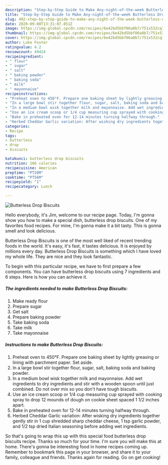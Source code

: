 ```yaml
---
description: "Step-by-Step Guide to Make Any-night-of-the-week Butterless Drop Biscuits"
title: "Step-by-Step Guide to Make Any-night-of-the-week Butterless Drop Biscuits"
slug: 402-step-by-step-guide-to-make-any-night-of-the-week-butterless-drop-biscuits
date: 2020-09-08T13:31:07.851Z
image: https://img-global.cpcdn.com/recipes/6e42bd5bbf06a0b7/751x532cq70/butterless-drop-biscuits-recipe-main-photo.jpg
thumbnail: https://img-global.cpcdn.com/recipes/6e42bd5bbf06a0b7/751x532cq70/butterless-drop-biscuits-recipe-main-photo.jpg
cover: https://img-global.cpcdn.com/recipes/6e42bd5bbf06a0b7/751x532cq70/butterless-drop-biscuits-recipe-main-photo.jpg
author: Luke Foster
ratingvalue: 4.2
reviewcount: 49424
recipeingredient:
- " flour"
- " sugar"
- " salt"
- " baking powder"
- " baking soda"
- " milk"
- " mayonnaise"
recipeinstructions:
- "Preheat oven to 450°F. Prepare one baking sheet by lightly greasing or lining with parchment paper. Set aside."
- "In a large bowl stir together flour, sugar, salt, baking soda and baking powder."
- "In a medium bowl wisk together milk and mayonnaise. Add wet ingredients to dry ingredients and stir with a wooden spoon until just combined. Do not over mix so you don&#39;t have tough biscuits."
- "Use an ice cream scoop or 1/4 cup measuring cup sprayed with cooking spray to drop 12 mounds of dough on cookie sheet spaced 1 1/2 inches apart."
- "Bake in preheated oven for 12-14 minutes turning halfway through."
- "Herbed Cheddar Garlic variation: After wisking dry ingredients together gently stir in 1 cup shredded sharp cheddar cheese, 1 tsp garlic powder, and 1/2 tsp dried Italian seasoning before adding wet ingredients."
categories:
- Recipe
tags:
- butterless
- drop
- biscuits

katakunci: butterless drop biscuits 
nutrition: 166 calories
recipecuisine: American
preptime: "PT20M"
cooktime: "PT56M"
recipeyield: "1"
recipecategory: Lunch

---
```



![Butterless Drop Biscuits](https://img-global.cpcdn.com/recipes/6e42bd5bbf06a0b7/751x532cq70/butterless-drop-biscuits-recipe-main-photo.jpg)

Hello everybody, it's Jim, welcome to our recipe page. Today, I'm gonna show you how to make a special dish, butterless drop biscuits. One of my favorites food recipes. For mine, I'm gonna make it a bit tasty. This is gonna smell and look delicious.



Butterless Drop Biscuits is one of the most well liked of recent trending foods in the world. It's easy, it's fast, it tastes delicious. It is enjoyed by millions every day. Butterless Drop Biscuits is something which I have loved my whole life. They are nice and they look fantastic.


To begin with this particular recipe, we have to first prepare a few components. You can have butterless drop biscuits using 7 ingredients and 6 steps. Here is how you can achieve it.

<!--inarticleads1-->

##### The ingredients needed to make Butterless Drop Biscuits:

1. Make ready  flour
1. Prepare  sugar
1. Get  salt
1. Prepare  baking powder
1. Take  baking soda
1. Take  milk
1. Take  mayonnaise




<!--inarticleads2-->

##### Instructions to make Butterless Drop Biscuits:

1. Preheat oven to 450°F. Prepare one baking sheet by lightly greasing or lining with parchment paper. Set aside.
1. In a large bowl stir together flour, sugar, salt, baking soda and baking powder.
1. In a medium bowl wisk together milk and mayonnaise. Add wet ingredients to dry ingredients and stir with a wooden spoon until just combined. Do not over mix so you don&#39;t have tough biscuits.
1. Use an ice cream scoop or 1/4 cup measuring cup sprayed with cooking spray to drop 12 mounds of dough on cookie sheet spaced 1 1/2 inches apart.
1. Bake in preheated oven for 12-14 minutes turning halfway through.
1. Herbed Cheddar Garlic variation: After wisking dry ingredients together gently stir in 1 cup shredded sharp cheddar cheese, 1 tsp garlic powder, and 1/2 tsp dried Italian seasoning before adding wet ingredients.




So that's going to wrap this up with this special food butterless drop biscuits recipe. Thanks so much for your time. I'm sure you will make this at home. There's gonna be interesting food in home recipes coming up. Remember to bookmark this page in your browser, and share it to your family, colleague and friends. Thanks again for reading. Go on get cooking!
